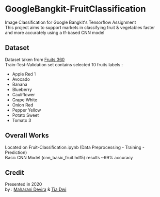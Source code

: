 # GoogleBangkit-FruitClassification #
Image Classification for Google Bangkit's Tensorflow Assignment <br />
This project aims to support markets in classifying fruit & vegetables faster and more accurately 
using a tf-based CNN model <br />
## Dataset
Dataset taken from [Fruits 360](https://www.kaggle.com/moltean/fruits) <br />
Train-Test-Validation set contains selected 10 fruits labels : <br />
- Apple Red 1
- Avocado
- Banana
- Blueberry
- Cauliflower
- Grape White
- Onion Red
- Pepper Yellow
- Potato Sweet
- Tomato 3
## Overall Works
Located on Fruit-Classification.ipynb (Data Preprocessing - Training - Prediction) <br />
Basic CNN Model (cnn_basic_fruit.hdf5) results ~99% accuracy <br />
## Credit
Presented in 2020 <br />
by : [Maharani Devira](https://github.com/devipramita) & [Tia Dwi](https://github.com/tiadwi)
